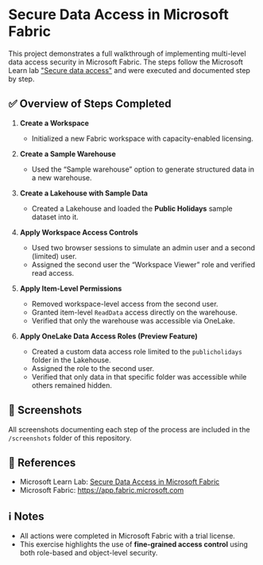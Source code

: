 # Secure Data Access in Microsoft Fabric

This project demonstrates a full walkthrough of implementing multi-level data access security in Microsoft Fabric. The steps follow the Microsoft Learn lab ["Secure data access"](https://microsoftlearning.github.io/mslearn-fabric/Instructions/Labs/19-secure-data-access.html) and were executed and documented step by step.

## ✅ Overview of Steps Completed

1. **Create a Workspace**
   - Initialized a new Fabric workspace with capacity-enabled licensing.

2. **Create a Sample Warehouse**
   - Used the “Sample warehouse” option to generate structured data in a new warehouse.

3. **Create a Lakehouse with Sample Data**
   - Created a Lakehouse and loaded the **Public Holidays** sample dataset into it.

4. **Apply Workspace Access Controls**
   - Used two browser sessions to simulate an admin user and a second (limited) user.
   - Assigned the second user the “Workspace Viewer” role and verified read access.

5. **Apply Item-Level Permissions**
   - Removed workspace-level access from the second user.
   - Granted item-level `ReadData` access directly on the warehouse.
   - Verified that only the warehouse was accessible via OneLake.

6. **Apply OneLake Data Access Roles (Preview Feature)**
   - Created a custom data access role limited to the `publicholidays` folder in the Lakehouse.
   - Assigned the role to the second user.
   - Verified that only data in that specific folder was accessible while others remained hidden.

## 📂 Screenshots

All screenshots documenting each step of the process are included in the `/screenshots` folder of this repository.

## 🔗 References

- Microsoft Learn Lab: [Secure Data Access in Microsoft Fabric](https://microsoftlearning.github.io/mslearn-fabric/Instructions/Labs/19-secure-data-access.html)
- Microsoft Fabric: https://app.fabric.microsoft.com

## ℹ️ Notes

- All actions were completed in Microsoft Fabric with a trial license.
- This exercise highlights the use of **fine-grained access control** using both role-based and object-level security.
